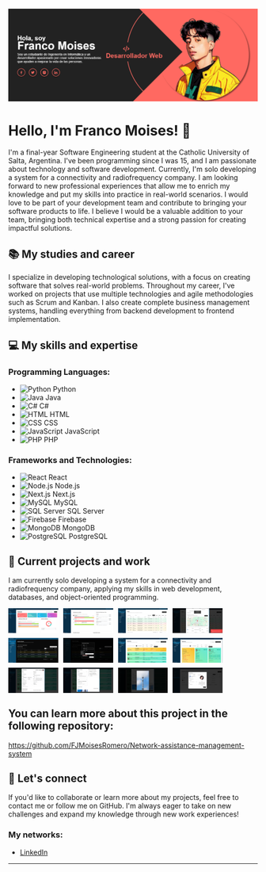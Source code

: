 ![Banner](image.png)

# Hello, I'm Franco Moises! 👋

I'm a final-year Software Engineering student at the Catholic University of Salta, Argentina. I've been programming since I was 15, and I am passionate about technology and software development. Currently, I'm solo developing a system for a connectivity and radiofrequency company. 
I am looking forward to new professional experiences that allow me to enrich my knowledge and put my skills into practice in real-world scenarios. I would love to be part of your development team and contribute to bringing your software products to life. I believe I would be a valuable addition to your team, bringing both technical expertise and a strong passion for creating impactful solutions.

## 📚 My studies and career
I specialize in developing technological solutions, with a focus on creating software that solves real-world problems. Throughout my career, I've worked on projects that use multiple technologies and agile methodologies such as Scrum and Kanban. I also create complete business management systems, handling everything from backend development to frontend implementation.

## 💻 My skills and expertise

### Programming Languages:
- ![Python](https://img.shields.io/badge/Python-3776AB?style=flat-square&logo=python&logoColor=white) Python
- ![Java](https://img.shields.io/badge/Java-007396?style=flat-square&logo=java&logoColor=white) Java
- ![C#](https://img.shields.io/badge/C%23-239120?style=flat-square&logo=csharp&logoColor=white) C#
- ![HTML](https://img.shields.io/badge/HTML-E34F26?style=flat-square&logo=html5&logoColor=white) HTML
- ![CSS](https://img.shields.io/badge/CSS-1572B6?style=flat-square&logo=css3&logoColor=white) CSS
- ![JavaScript](https://img.shields.io/badge/JavaScript-F7DF1E?style=flat-square&logo=javascript&logoColor=black) JavaScript
- ![PHP](https://img.shields.io/badge/PHP-777BB4?style=flat-square&logo=php&logoColor=white) PHP

### Frameworks and Technologies:
- ![React](https://img.shields.io/badge/React-61DAFB?style=flat-square&logo=react&logoColor=black) React
- ![Node.js](https://img.shields.io/badge/Node.js-339933?style=flat-square&logo=node.js&logoColor=white) Node.js
- ![Next.js](https://img.shields.io/badge/Next.js-000000?style=flat-square&logo=next.js&logoColor=white) Next.js
- ![MySQL](https://img.shields.io/badge/MySQL-4479A1?style=flat-square&logo=mysql&logoColor=white) MySQL
- ![SQL Server](https://img.shields.io/badge/SQL%20Server-CC2927?style=flat-square&logo=microsoft-sql-server&logoColor=white) SQL Server
- ![Firebase](https://img.shields.io/badge/Firebase-FFCA28?style=flat-square&logo=firebase&logoColor=white) Firebase
- ![MongoDB](https://img.shields.io/badge/MongoDB-47A248?style=flat-square&logo=mongodb&logoColor=white) MongoDB
- ![PostgreSQL](https://img.shields.io/badge/PostgreSQL-336791?style=flat-square&logo=postgresql&logoColor=white) PostgreSQL  

## 🚀 Current projects and work
I am currently solo developing a system for a connectivity and radiofrequency company, applying my skills in web development, databases, and object-oriented programming.
<div style="display: flex; flex-wrap: wrap; gap: 10px;">
  <img src="images/2.png" alt="captura2" style="width: 20%; height: auto;">
  <img src="images/3.png" alt="captura3" style="width: 20%; height: auto;">
  <img src="images/4.png" alt="captura4" style="width: 20%; height: auto;">
  <img src="images/5.png" alt="captura5" style="width: 20%; height: auto;">
  <img src="images/6.png" alt="captura6" style="width: 20%; height: auto;">
  <img src="images/7.png" alt="captura7" style="width: 20%; height: auto;">
  <img src="images/8.png" alt="captura8" style="width: 20%; height: auto;">
  <img src="images/9.png" alt="captura9" style="width: 20%; height: auto;">
  <img src="images/10.png" alt="captura10" style="width: 20%; height: auto;">
  <img src="images/11.png" alt="captura11" style="width: 20%; height: auto;">
  <img src="images/12.png" alt="captura12" style="width: 20%; height: auto;">
  <img src="images/13.png" alt="captura13" style="width: 20%; height: auto;">
</div>

## You can learn more about this project in the following repository:
https://github.com/FJMoisesRomero/Network-assistance-management-system
## 💬 Let's connect
If you'd like to collaborate or learn more about my projects, feel free to contact me or follow me on GitHub. I'm always eager to take on new challenges and expand my knowledge through new work experiences!

### My networks:
- [LinkedIn](https://www.linkedin.com/in/franco-julián-moisés-romero-717060279/)

---





